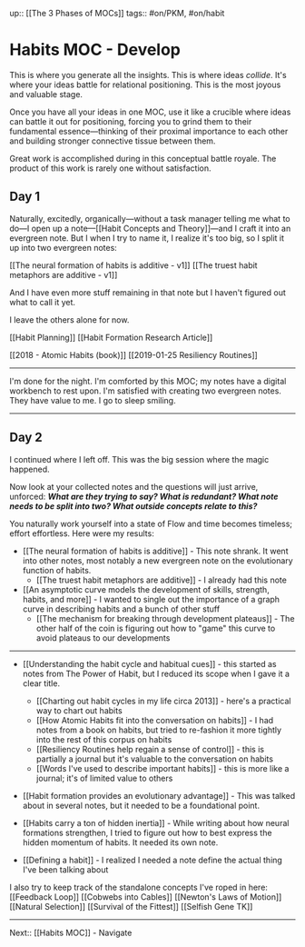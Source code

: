 up:: [[The 3 Phases of MOCs]]
tags:: #on/PKM, #on/habit 

# Habits MOC - Develop
This is where you generate all the insights. This is where ideas *collide*. It's where your ideas battle for relational positioning. This is the most joyous and valuable stage.

Once you have all your ideas in one MOC, use it like a crucible where ideas can battle it out for positioning, forcing you to grind them to their fundamental essence—thinking of their proximal importance to each other and building stronger connective tissue between them. 

Great work is accomplished during in this conceptual battle royale. The product of this work is rarely one without satisfaction.

## Day 1
Naturally, excitedly, organically—without a task manager telling me what to do—I open up a note—[[Habit Concepts and Theory]]—and I craft it into an evergreen note. But I when I try to name it, I realize it's too big, so I split it up into two evergreen notes:

[[The neural formation of habits is additive - v1]]
[[The truest habit metaphors are additive - v1]]

And I have even more stuff remaining in that note but I haven't figured out what to call it yet.

I leave the others alone for now. 

[[Habit Planning]]
[[Habit Formation Research Article]]

[[2018 - Atomic Habits (book)]]
[[2019-01-25 Resiliency Routines]]

---
I'm done for the night. I'm comforted by this MOC; my notes have a digital workbench to rest upon. I'm satisfied with creating two evergreen notes. They have value to me. I go to sleep smiling.

---
## Day 2
I continued where I left off. This was the big session where the magic happened.

Now look at your collected notes and the questions will just arrive, unforced: ***What are they trying to say? What is redundant? What note needs to be split into two? What outside concepts relate to this?*** 

You naturally work yourself into a state of Flow and time becomes timeless; effort effortless. Here were my results:

- [[The neural formation of habits is additive]] - This note shrank. It went into other notes, most notably a new evergreen note on the evolutionary function of habits.
	- [[The truest habit metaphors are additive]] - I already had this note
- [[An asymptotic curve models the development of skills, strength, habits, and more]] - I wanted to single out the importance of a graph curve in describing habits and a bunch of other stuff
	- [[The mechanism for breaking through development plateaus]] - The other half of the coin is figuring out how to "game" this curve to avoid plateaus to our developments

--- 
- [[Understanding the habit cycle and habitual cues]] - this started as notes from The Power of Habit, but I reduced its scope when I gave it a clear title.
	- [[Charting out habit cycles in my life circa 2013]] - here's a practical way to chart out habits
	- [[How Atomic Habits fit into the conversation on habits]] - I had notes from a book on habits, but tried to re-fashion it more tightly into the rest of this corpus on habits
	- [[Resiliency Routines help regain a sense of control]] - this is partially a journal but it's valuable to the conversation on habits
	- [[Words I've used to describe important habits]] - this is more like a journal; it's of limited value to others

- [[Habit formation provides an evolutionary advantage]] - This was talked about in several notes, but it needed to be a foundational point.
- [[Habits carry a ton of hidden inertia]] - While writing about how neural formations strengthen, I tried to figure out how to best express the hidden momentum of habits. It needed its own note.

- [[Defining a habit]] - I realized I needed a note define the actual thing I've been talking about

I also try to keep track of the standalone concepts I've roped in here:
[[Feedback Loop]]
[[Cobwebs into Cables]]
[[Newton's Laws of Motion]]
[[Natural Selection]]
[[Survival of the Fittest]]
[[Selfish Gene TK]]

---
Next:: [[Habits MOC]] - Navigate
